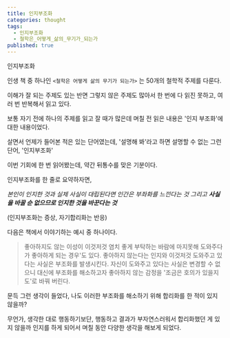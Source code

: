 ```yaml
---
title: 인지부조화
categories: thought
tags:
  - 인지부조화
  - 철학은_어떻게_삶의_무기가_되는가
published: true
---
```

인지부조화

인생 책 중 하나인 `<철학은 어떻게 삶의 무기가 되는가>` 는 50개의 철학적 주제를 다룬다.

이해가 잘 되는 주제도 있는 반면 그렇지 않은 주제도 많아서 한 번에 다 읽진 못하고, 여러 번 반복해서 읽고 있다.

보통 자기 전에 하나의 주제를 읽고 잘 때가 많은데 며칠 전 읽은 내용은 '인지 부조화'에 대한 내용이었다.

살면서 언제가 들어본 적은 있는 단어였는데, '설명해 봐'라고 하면 설명할 수 없는 그런 단어, '인지부조화'

이번 기회에 한 번 읽어봤는데, 약간 뒤통수를 맞은 기분이다.

인지부조화를 한 줄로 요약하자면,

_본인이 인지한 것과 실제 사실이 대립된다면 인간은 부좌화를 느낀다는 것
그리고 __사실을 바꿀 순 없으므로 인지한 것을 바꾼다는 것___

(인지부조화는 증상, 자기합리화는 반응)

다음은 책에서 이야기하는 예시 중 하나이다.

> 좋아하지도 않는 이성이 이것저것 염치 좋게 부탁하는 바람에 마지못해 도와주다가 좋아하게 되는 경우'도 있다.
> 좋아하지 않는다는 인지와 이것저것 도와주고 있다는 사실은 부조화를 발생시킨다. 자신이 도와주고 있다는 사실은 변경할 수 없으니 대신에 부조화를 해소하고자 좋아하지 않는 감정을 '조금은 호의가 있을지도'로 바꿔 버린다.

문득 그런 생각이 들었다, 나도 이러한 부조화를 해소하기 위해 합리화를 한 적이 있지 않을까?



무언가, 생각한 대로 행동하기보단, 행동하고 결과가 부자연스러워서 합리화했던 게 있지 않을까 인지를 하게 되어서 며칠 동안 다양한 생각을 해보게 되었다.

